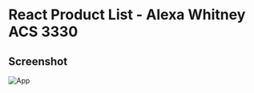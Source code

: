 # React Product List - Alexa Whitney ACS 3330

## Screenshot
![App](https://i.imgur.com/Tqhhaup.png)
